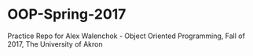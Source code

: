 # OOP-Spring-2017
Practice Repo for Alex Walenchok - Object Oriented Programming, Fall of 2017, The University of Akron
